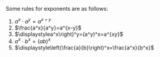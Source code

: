 Some rules for exponents are as follows:
1. $a^x\cdot a^y=a^{x+y}$
2. $\frac{a^x}{a^y}=a^{x-y}$
3. $\displaystylea^x\right)^y=(a^y)^x=a^{xy}$
4. $a^x\cdot b^x=(ab)^x$
5. $\displaystyle\left(\frac{a}{b}\right)^x=\frac{a^x}{b^x}$
